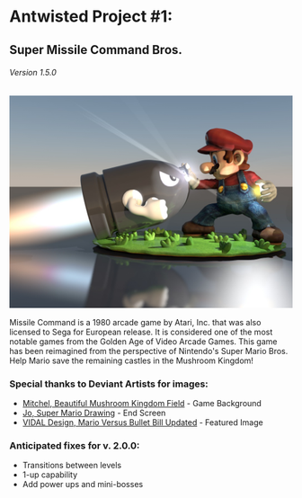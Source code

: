 # Antwisted Project #1:
## Super Missile Command Bros.
###### Version 1.5.0
![Mario Versus Bullet](./img/mario_versus_bullet.jpg)

Missile Command is a 1980 arcade game by Atari, Inc. that was also licensed to Sega for European release. It is considered one of the most notable games from the Golden Age of Video Arcade Games. This game has been reimagined from the perspective of Nintendo's Super Mario Bros. Help Mario save the remaining castles in the Mushroom Kingdom!

### Special thanks to Deviant Artists for images:
* [Mitchel, Beautiful Mushroom Kingdom Field](http://mitchell00.deviantart.com/) - Game Background
* [Jo, Super Mario Drawing](http://jojomalfoy.deviantart.com/) - End Screen
* [VIDAL Design, Mario Versus Bullet Bill Updated](http://vidal-design.deviantart.com/) - Featured Image

### Anticipated fixes for v. 2.0.0:
* Transitions between levels
* 1-up capability
* Add power ups and mini-bosses